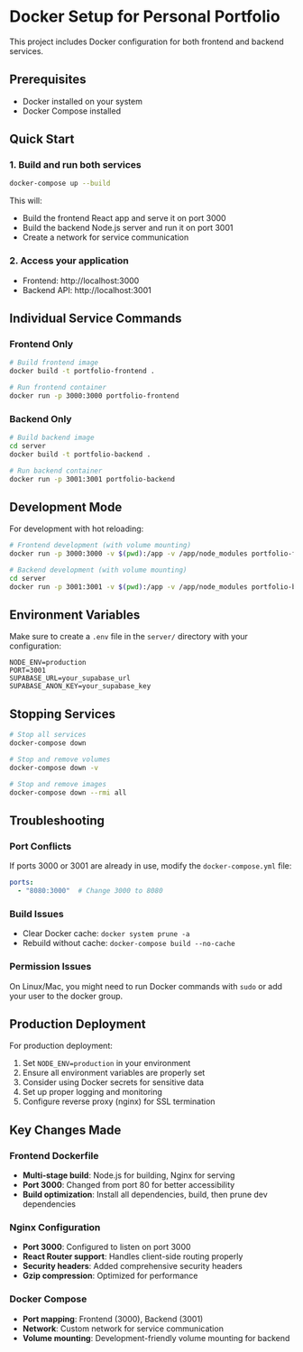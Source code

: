 # Docker Setup for Personal Portfolio

This project includes Docker configuration for both frontend and backend services.

## Prerequisites

- Docker installed on your system
- Docker Compose installed

## Quick Start

### 1. Build and run both services
```bash
docker-compose up --build
```

This will:
- Build the frontend React app and serve it on port 3000
- Build the backend Node.js server and run it on port 3001
- Create a network for service communication

### 2. Access your application
- Frontend: http://localhost:3000
- Backend API: http://localhost:3001

## Individual Service Commands

### Frontend Only
```bash
# Build frontend image
docker build -t portfolio-frontend .

# Run frontend container
docker run -p 3000:3000 portfolio-frontend
```

### Backend Only
```bash
# Build backend image
cd server
docker build -t portfolio-backend .

# Run backend container
docker run -p 3001:3001 portfolio-backend
```

## Development Mode

For development with hot reloading:

```bash
# Frontend development (with volume mounting)
docker run -p 3000:3000 -v $(pwd):/app -v /app/node_modules portfolio-frontend npm start

# Backend development (with volume mounting)
cd server
docker run -p 3001:3001 -v $(pwd):/app -v /app/node_modules portfolio-backend npm run dev
```

## Environment Variables

Make sure to create a `.env` file in the `server/` directory with your configuration:

```env
NODE_ENV=production
PORT=3001
SUPABASE_URL=your_supabase_url
SUPABASE_ANON_KEY=your_supabase_key
```

## Stopping Services

```bash
# Stop all services
docker-compose down

# Stop and remove volumes
docker-compose down -v

# Stop and remove images
docker-compose down --rmi all
```

## Troubleshooting

### Port Conflicts
If ports 3000 or 3001 are already in use, modify the `docker-compose.yml` file:

```yaml
ports:
  - "8080:3000"  # Change 3000 to 8080
```

### Build Issues
- Clear Docker cache: `docker system prune -a`
- Rebuild without cache: `docker-compose build --no-cache`

### Permission Issues
On Linux/Mac, you might need to run Docker commands with `sudo` or add your user to the docker group.

## Production Deployment

For production deployment:

1. Set `NODE_ENV=production` in your environment
2. Ensure all environment variables are properly set
3. Consider using Docker secrets for sensitive data
4. Set up proper logging and monitoring
5. Configure reverse proxy (nginx) for SSL termination

## Key Changes Made

### Frontend Dockerfile
- **Multi-stage build**: Node.js for building, Nginx for serving
- **Port 3000**: Changed from port 80 for better accessibility
- **Build optimization**: Install all dependencies, build, then prune dev dependencies

### Nginx Configuration
- **Port 3000**: Configured to listen on port 3000
- **React Router support**: Handles client-side routing properly
- **Security headers**: Added comprehensive security headers
- **Gzip compression**: Optimized for performance

### Docker Compose
- **Port mapping**: Frontend (3000), Backend (3001)
- **Network**: Custom network for service communication
- **Volume mounting**: Development-friendly volume mounting for backend
